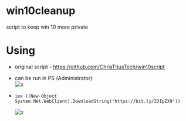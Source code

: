 # win10cleanup

script to keep win 10 more private

# Using
- original script - https://github.com/ChrisTitusTech/win10script
- can be run in PS (Administrator):  
     ![x](https://github.com/deciacco/win10cleanup/blob/main/img/Screenshot%20-%201_16_2022%20,%204_56_58%20PM.png?raw=true)  

- `iex ((New-Object System.Net.WebClient).DownloadString('https://bit.ly/33IpZX9'))`  
     
     ![x](https://github.com/deciacco/win10cleanup/blob/main/img/Screenshot%20-%201_16_2022%20,%205_51_55%20PM.png?raw=true)